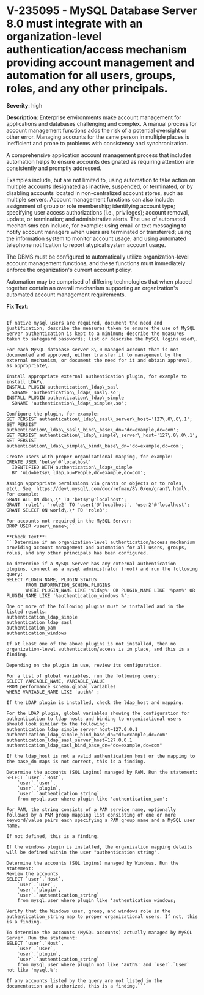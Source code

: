 # V-235095 - MySQL Database Server 8.0 must integrate with an organization-level authentication/access mechanism providing account management and automation for all users, groups, roles, and any other principals.

**Severity**: high

**Description**:
Enterprise environments make account management for applications and databases challenging and complex. A manual process for account management functions adds the risk of a potential oversight or other error. Managing accounts for the same person in multiple places is inefficient and prone to problems with consistency and synchronization.

A comprehensive application account management process that includes automation helps to ensure accounts designated as requiring attention are consistently and promptly addressed. 

Examples include, but are not limited to, using automation to take action on multiple accounts designated as inactive, suspended, or terminated, or by disabling accounts located in non-centralized account stores, such as multiple servers.  Account management functions can also include: assignment of group or role membership; identifying account type; specifying user access authorizations (i.e., privileges); account removal, update, or termination; and administrative alerts. The use of automated mechanisms can include, for example: using email or text messaging to notify account managers when users are terminated or transferred; using the information system to monitor account usage; and using automated telephone notification to report atypical system account usage.

The DBMS must be configured to automatically utilize organization-level account management functions, and these functions must immediately enforce the organization's current account policy. 

Automation may be comprised of differing technologies that when placed together contain an overall mechanism supporting an organization's automated account management requirements.

**Fix Text**:
```Integrate MySQL database server 8\.0 security with an organization\-level authentication/access mechanism using MySQL external authentication for Microsoft AD or LDAP, or Linux PAMs thus providing account management for all users, groups, roles, and any other principals\.

If native mysql users are required, document the need and justification; describe the measures taken to ensure the use of MySQL Server authentication is kept to a minimum; describe the measures taken to safeguard passwords; list or describe the MySQL logins used\.

For each MySQL database server 8\.0 managed account that is not documented and approved, either transfer it to management by the external mechanism, or document the need for it and obtain approval, as appropriate\. 

Install appropriate external authentication plugin, for example to install LDAP\.     
INSTALL PLUGIN authentication\_ldap\_sasl
  SONAME 'authentication\_ldap\_sasl\.so';
INSTALL PLUGIN authentication\_ldap\_simple
  SONAME 'authentication\_ldap\_simple\.so';

Configure the plugin, for example:
SET PERSIST authentication\_ldap\_sasl\_server\_host='127\.0\.0\.1';
SET PERSIST authentication\_ldap\_sasl\_bind\_base\_dn='dc=example,dc=com';
SET PERSIST authentication\_ldap\_simple\_server\_host='127\.0\.0\.1';
SET PERSIST authentication\_ldap\_simple\_bind\_base\_dn='dc=example,dc=com';

Create users with proper organizational mapping, for example:
CREATE USER 'betsy'@'localhost'
  IDENTIFIED WITH authentication\_ldap\_simple
  BY 'uid=betsy\_ldap,ou=People,dc=example,dc=com';

Assign appropriate permissions via grants on objects or to roles, etc\. See  https://dev\.mysql\.com/doc/refman/8\.0/en/grant\.html\.
For example:
GRANT ALL ON db1\.\* TO 'betsy'@'localhost';
GRANT 'role1', 'role2' TO 'user1'@'localhost', 'user2'@'localhost';
GRANT SELECT ON world\.\* TO 'role3';

For accounts not required in the MySQL Server:
DROP USER <user\_name>;```

**Check Text**:
```Determine if an organization-level authentication/access mechanism providing account management and automation for all users, groups, roles, and any other principals has been configured.

To determine if a MySQL Server has any external authentication plugins, connect as a mysql administrator (root) and run the following query: 
SELECT PLUGIN_NAME, PLUGIN_STATUS
       FROM INFORMATION_SCHEMA.PLUGINS
       WHERE PLUGIN_NAME LIKE '%ldap%' OR PLUGIN_NAME LIKE '%pam%' OR PLUGIN_NAME LIKE '%authentication_windows %';

One or more of the following plugins must be installed and in the listed results:
authentication_ldap_simple
authentication_ldap_sasl
authentication_pam
authentication_windows

If at least one of the above plugins is not installed, then no organization-level authentication/access is in place, and this is a finding.

Depending on the plugin in use, review its configuration.  

For a list of global variables, run the following query:
SELECT VARIABLE_NAME, VARIABLE_VALUE
FROM performance_schema.global_variables
WHERE VARIABLE_NAME LIKE 'auth%' ;  

If the LDAP plugin is installed, check the ldap_host and mapping. 

For the LDAP plugin, global variables showing the configuration for authentication to ldap hosts and binding to organizational users should look similar to the following:
authentication_ldap_simple_server_host=127.0.0.1
authentication_ldap_simple_bind_base_dn="dc=example,dc=com"
authentication_ldap_sasl_server_host=127.0.0.1
authentication_ldap_sasl_bind_base_dn="dc=example,dc=com"

If the ldap_host is not a valid authentication host or the mapping to the base_dn maps is not correct, this is a finding.

Determine the accounts (SQL Logins) managed by PAM. Run the statement: 
SELECT `user`.`Host`,
    `user`.`user`,
    `user`.`plugin`,
    `user`.`authentication_string`
    from mysql.user where plugin like 'authentication_pam';

For PAM, the string consists of a PAM service name, optionally followed by a PAM group mapping list consisting of one or more keyword/value pairs each specifying a PAM group name and a MySQL user name. 

If not defined, this is a finding.

If the windows plugin is installed, the organization mapping details will be defined within the user "authentication string". 

Determine the accounts (SQL logins) managed by Windows. Run the statement: 
Review the accounts
SELECT `user`.`Host`,
    `user`.`user`,
    `user`.`plugin`,
    `user`.`authentication_string`
    from mysql.user where plugin like 'authentication_windows;

Verify that the Windows user, group, and windows role in the authentication_string map to proper organizational users. If not, this is a finding.

To determine the accounts (MySQL accounts) actually managed by MySQL Server. Run the statement: 
SELECT `user`.`Host`,
    `user`.`User`,
    `user`.`plugin`,
    `user`.`authentication_string`
    from mysql.user where plugin not like 'auth%' and `user`.`User` not like 'mysql.%';

If any accounts listed by the query are not listed in the documentation and authorized, this is a finding.```
